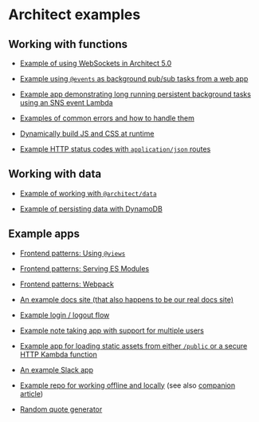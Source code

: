 # Architect examples

## Working with functions

- [Example of using WebSockets in Architect 5.0](https://github.com/arc-repos/arc-example-ws)

- [Example using `@events` as background pub/sub tasks from a web app](https://github.com/arc-repos/arc-example-events-pubsub)

- [Example app demonstrating long running persistent background tasks using an SNS event Lambda](https://github.com/arc-repos/arc-example-events-pubsub)

- [Examples of common errors and how to handle them](https://github.com/arc-repos/arc-example-errors)

<!-- - [](https://github.com/arc-repos/arc-example-cors) -->

- [Dynamically build JS and CSS at runtime](https://github.com/arc-repos/arc-example-dynamic-js-and-css)

- [Example HTTP status codes with `application/json` routes](https://github.com/arc-repos/arc-example-json-status-codes)


## Working with data

- [Example of working with `@architect/data`](https://github.com/arc-repos/arc-example-data)

- [Example of persisting data with DynamoDB](https://github.com/arc-repos/arc-example-persist-data)


## Example apps

- [Frontend patterns: Using `@views`](https://github.com/arc-repos/arc-examples-views)

- [Frontend patterns: Serving ES Modules](https://github.com/arc-repos/arc-example-es-modules)

- [Frontend patterns: Webpack](https://github.com/arc-repos/arc-example-webpack)

- [An example docs site (that also happens to be our real docs site)](https://github.com/arc-repos/arc.codes)

- [Example login / logout flow](https://github.com/arc-repos/arc-example-login-flow)

- [Example note taking app with support for multiple users](https://github.com/arc-repos/arc-example-notes)

- [Example app for loading static assets from either `/public` or a secure HTTP Kambda function](https://github.com/arc-repos/arc-example-simple-static-assets)

- [An example Slack app](https://github.com/arc-repos/arc-example-slack-client)

- [Example repo for working offline and locally](https://github.com/arc-repos/arc-example-working-locally) (see also [companion article](https://arc.codes/guides/offline))

- [Random quote generator](https://github.com/arc-repos/arc-example-random-mitch-hedberg-quote)
